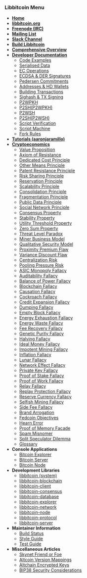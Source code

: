 ### Libbitcoin Menu
* **[Home](Home)**
* **[libbitcoin.org](https://libbitcoin.org)**
* **[Freenode (IRC)](https://webchat.freenode.net?channels=#libbitcoin)**
* **[Mailing List](https://mailinglists.dyne.org/cgi-bin/mailman/listinfo/libbitcoin)**
* **[Slack Channel](https://libbitcoin.slack.com/messages)**
* **[Build Libbitcoin](Build)**
* **[Comprehensive Overview](https://en.bitcoin.it/wiki/Libbitcoin)**
* **[Developer Documentation](Developer-Documentation)**
  * [Code Examples](Ready-to-Compile-Code-Examples)
  * [Serialised Data](Working-with-Serialised-Data)
  * [EC Operations](Elliptic-Curve-Operations)
  * [ECDSA & DER Signatures](ECDSA-&-DER-Signatures)
  * [Pedersen Commitments](Pedersen-Commitments-in-EC-Form)
  * [Addresses & HD Wallets](Addresses-&-HD-Wallets)
  * [Building Transactions](Building-Transactions)
  * [Sighash & TX Signing](Sighash-&-TX-Signing)
  * [P2WPKH](P2WPKH-Transactions)
  * [P2SH(P2WPKH)](P2SH(P2WPKH)-Transactions)
  * [P2WSH](P2WSH-Transactions)
  * [P2SH(P2WSH)](P2SH(P2WSH)-Transactions)
  * [Script Verification](Script-Verification)
  * [Script Machine](Script-Machine)
  * [Fork Rules](Fork-Rules)
* **[Tutorials (aaronjaramillo)](http://aaronjaramillo.org/category/libbitcoindocs)**
* **[Cryptoeconomics](Cryptoeconomics)**
  * [Value Proposition](Value-Proposition)
  * [Axiom of Resistance](Axiom-of-Resistance)
  * [Dedicated Cost Principle](Dedicated-Cost-Principle)
  * [Other Means Principle](Other-Means-Principle)
  * [Patent Resistance Principle](Patent-Resistance-Principle)
  * [Risk Sharing Principle](Risk-Sharing-Principle)
  * [Reservation Principle](Reservation-Principle)
  * [Scalability Principle](Scalability-Principle)
  * [Consolidation Principle](Consolidation-Principle)
  * [Fragmentation Principle](Fragmentation-Principle)
  * [Public Data Principle](Public-Data-Principle)
  * [Social Network Principle](Social-Network-Principle)
  * [Consensus Property](Consensus-Property)
  * [Stability Property](Stability-Property)
  * [Utility Threshold Property](Utility-Threshold-Property)
  * [Zero Sum Property](Zero-Sum-Property)
  * [Threat Level Paradox](Threat-Level-Paradox)
  * [Miner Business Model](Miner-Business-Model)
  * [Qualitative Security Model](Qualitative-Security-Model)
  * [Proximity Premium Flaw](Proximity-Premium-Flaw)
  * [Variance Discount Flaw](Variance-Discount-Flaw)
  * [Centralization Risk](Centralization-Risk)
  * [Pooling Pressure Risk](Pooling-Pressure-Risk)
  * [ASIC Monopoly Fallacy](ASIC-Monopoly-Fallacy)
  * [Auditability Fallacy](Auditability-Fallacy)
  * [Balance of Power Fallacy](Balance-of-Power-Fallacy)
  * [Blockchain Fallacy](Blockchain-Fallacy)
  * [Causation Fallacy](Causation-Fallacy)
  * [Cockroach Fallacy](Cockroach-Fallacy)
  * [Credit Expansion Fallacy](Credit-Expansion-Fallacy)
  * [Dumping Fallacy](Dumping-Fallacy)
  * [Empty Block Fallacy](Empty-Block-Fallacy)
  * [Energy Exhaustion Fallacy](Energy-Exhaustion-Fallacy)
  * [Energy Waste Fallacy](Energy-Waste-Fallacy)
  * [Fee Recovery Fallacy](Fee-Recovery-Fallacy)
  * [Genetic Purity Fallacy](Genetic-Purity-Fallacy)
  * [Halving Fallacy](Halving-Fallacy)
  * [Ideal Money Fallacy](Ideal-Money-Fallacy)
  * [Impotent Mining Fallacy](Impotent-Mining-Fallacy)
  * [Inflation Fallacy](Inflation-Fallacy)
  * [Lunar Fallacy](Lunar-Fallacy)
  * [Network Effect Fallacy](Network-Effect-Fallacy)
  * [Private Key Fallacy](Private-Key-Fallacy)
  * [Proof of Stake Fallacy](Proof-of-Stake-Fallacy)
  * [Proof of Work Fallacy](Proof-of-Work-Fallacy)
  * [Relay Fallacy](Relay-Fallacy)
  * [Replay Protection Fallacy](Replay-Protection-Fallacy)
  * [Reserve Currency Fallacy](Reserve-Currency-Fallacy)
  * [Selfish Mining Fallacy](Selfish-Mining-Fallacy)
  * [Side Fee Fallacy](Side-Fee-Fallacy)
  * [Brand Arrogation](Brand-Arrogation)
  * [Fedcoin Objectives](Fedcoin-Objectives)
  * [Hearn Error](Hearn-Error)
  * [Proof of Memory Facade](Proof-of-Memory-Facade)
  * [Spam Misnomer](Spam-Misnomer)
  * [Split Speculator Dilemma](Split-Speculator-Dilemma)
  * [Glossary](Glossary)
* **Console Applications**
  * [Bitcoin Explorer](https://github.com/libbitcoin/libbitcoin-explorer/wiki)
  * [Bitcoin Server](https://github.com/libbitcoin/libbitcoin-server/wiki)
  * [Bitcoin Node](https://github.com/libbitcoin/libbitcoin-node/wiki)
* **Development Libraries**
  * [libbitcoin (system)](https://github.com/libbitcoin/libbitcoin/blob/master/README.md)
  * [libbitcoin-blockchain](https://github.com/libbitcoin/libbitcoin-blockchain/blob/master/README.md)
  * [libbitcoin-client](https://github.com/libbitcoin/libbitcoin-client/blob/master/README.md)
  * [libbitcoin-consensus](https://github.com/libbitcoin/libbitcoin-consensus/blob/master/README.md)
  * [libbitcoin-database](https://github.com/libbitcoin/libbitcoin-database/blob/master/README.md)
  * [libbitcoin-explorer](https://github.com/libbitcoin/libbitcoin-explorer/blob/master/README.md)
  * [libbitcoin-network](https://github.com/libbitcoin/libbitcoin-network/blob/master/README.md)
  * [libbitcoin-node](https://github.com/libbitcoin/libbitcoin-node/blob/master/README.md)
  * [libbitcoin-protocol](https://github.com/libbitcoin/libbitcoin-protocol/blob/master/README.md)
  * [libbitcoin-server](https://github.com/libbitcoin/libbitcoin-server/blob/master/README.md)
* **Maintainer Information**
  * [Build Status](https://github.com/libbitcoin/libbitcoin-build/blob/master/README.md)
  * [Style Guide](Style-Guide)
  * [Test Guide](Test-Guide)
* **Miscellaneous Articles**
  * [Skynet Friend or Foe](Skynet-Friend-or-Foe)
  * [Altcoin Version Mappings](Altcoin-Version-Mappings)
  * [Altchain Encrypted Keys](Altchain-Encrypted-Private-Keys)
  * [BIP38 Security Considerations](BIP38-Security-Considerations)